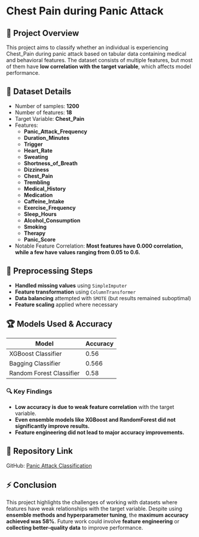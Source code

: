 # Chest Pain during Panic Attack

## 📌 Project Overview
This project aims to classify whether an individual is experiencing Chest_Pain during panic attack based on tabular data containing medical and behavioral features. The dataset consists of multiple features, but most of them have **low correlation with the target variable**, which affects model performance.

## 📂 Dataset Details
- Number of samples: **1200**
- Number of features: **18**
- Target Variable: **Chest_Pain**
- Features:  
  - **Panic_Attack_Frequency**  
  - **Duration_Minutes**  
  - **Trigger**  
  - **Heart_Rate**  
  - **Sweating**  
  - **Shortness_of_Breath**  
  - **Dizziness**  
  - **Chest_Pain**  
  - **Trembling**  
  - **Medical_History**  
  - **Medication**  
  - **Caffeine_Intake**  
  - **Exercise_Frequency**  
  - **Sleep_Hours**  
  - **Alcohol_Consumption**  
  - **Smoking**  
  - **Therapy**  
  - **Panic_Score**  
- Notable Feature Correlation: **Most features have 0.000 correlation, while a few have values ranging from 0.05 to 0.6.**

## 🔧 Preprocessing Steps
- **Handled missing values** using `SimpleImputer`
- **Feature transformation** using `ColumnTransformer`
- **Data balancing** attempted with `SMOTE` (but results remained suboptimal)
- **Feature scaling** applied where necessary

## 🏆 Models Used & Accuracy
| Model                     | Accuracy |
|---------------------------|----------|
| XGBoost Classifier       | 0.56     |
| Bagging Classifier       | 0.566    |
| Random Forest Classifier | 0.58     |

### 🔍 Key Findings
- **Low accuracy is due to weak feature correlation** with the target variable.
- **Even ensemble models like XGBoost and RandomForest did not significantly improve results.**
- **Feature engineering did not lead to major accuracy improvements.**

## 📌 Repository Link
GitHub: [Panic Attack Classification](https://github.com/SadabAli/Panic-Attack.git)

## ⚡ Conclusion
This project highlights the challenges of working with datasets where features have weak relationships with the target variable. Despite using **ensemble methods and hyperparameter tuning**, the **maximum accuracy achieved was 58%**. Future work could involve **feature engineering** or **collecting better-quality data** to improve performance.
